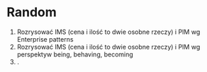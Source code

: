 # Random
1. Rozrysować IMS (cena i ilość to dwie osobne rzeczy) i PIM wg Enterprise patterns
2. Rozrysować IMS (cena i ilość to dwie osobne rzeczy) i PIM wg perspektyw being, behaving, becoming
5. .



